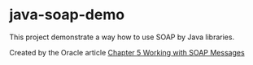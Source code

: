# java-soap-demo
This project demonstrate a way how to use SOAP by Java libraries.

Created by the Oracle article [Chapter 5 Working with SOAP Messages](https://docs.oracle.com/cd/E19798-01/821-1796/6nmonfffd/index.html)